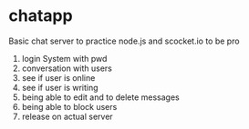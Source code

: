 # chatapp
Basic chat server to practice node.js and scocket.io to be pro

1. login System with pwd 
2. conversation with users 
3. see if user is online 
4. see if user is writing 
5. being able to edit and to delete messages 
6. being able to block users 
7. release on actual server 


